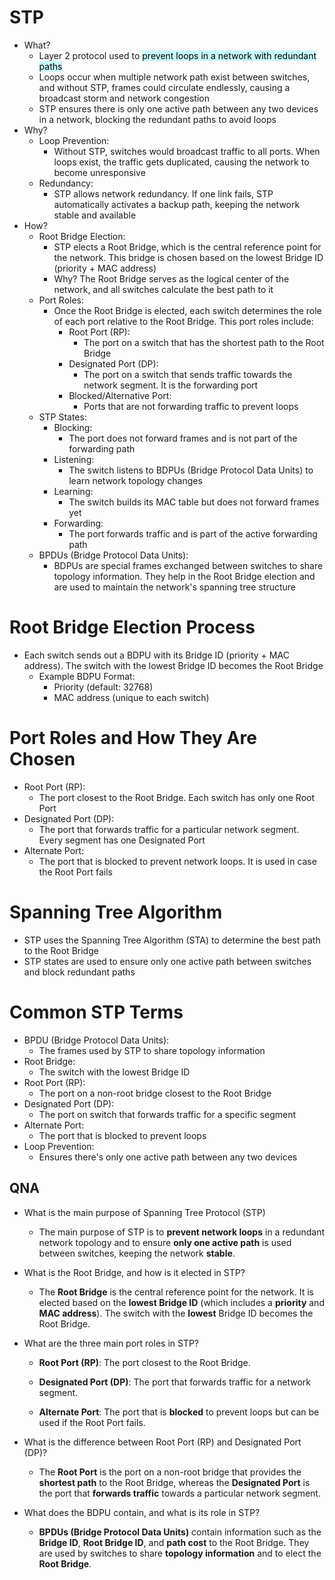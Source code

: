 # STP
- What?
	- Layer 2 protocol used to <mark style="background: #ABF7F7A6;">prevent loops in a network with redundant paths</mark>
	- Loops occur when multiple network path exist between switches, and without STP, frames could circulate endlessly, causing a broadcast storm and network congestion
	- STP ensures there is only one active path between any two devices in a network, blocking the redundant paths to avoid loops
- Why?
	- Loop Prevention:
		- Without STP, switches would broadcast traffic to all ports. When loops exist, the traffic gets duplicated, causing the network to become unresponsive
	- Redundancy:
		- STP allows network redundancy. If one link fails, STP automatically activates a backup path, keeping the network stable and available
- How?
	- Root Bridge Election:
		- STP elects a Root Bridge, which is the central reference point for the network. This bridge is chosen based on the lowest Bridge ID (priority + MAC address)
		- Why? The Root Bridge serves as the logical center of the network, and all switches calculate the best path to it
	- Port Roles:
		- Once the Root Bridge is elected, each switch determines the role of each port relative to the Root Bridge. This port roles include:
			- Root Port (RP):
				- The port on a switch that has the shortest path to the Root Bridge
			- Designated Port (DP):
				- The port on a switch that sends traffic towards the network segment. It is the forwarding port
			- Blocked/Alternative Port:
				- Ports that are not forwarding traffic to prevent loops
	- STP States:
		- Blocking:
			- The port does not forward frames and is not part of the forwarding path
		- Listening:
			- The switch listens to BDPUs (Bridge Protocol Data Units) to learn network topology changes
		- Learning:
			- The switch builds its MAC table but does not forward frames yet
		- Forwarding:
			- The port forwards traffic and is part of the active forwarding path
	- BPDUs (Bridge Protocol Data Units):
		- BDPUs are special frames exchanged between switches to share topology information. They help in the Root Bridge election and are used to maintain the network's spanning tree structure

# Root Bridge Election Process
- Each switch sends out a BDPU with its Bridge ID (priority + MAC address). The switch with the lowest Bridge ID becomes the Root Bridge
	- Example BDPU Format:
		- Priority (default: 32768)
		- MAC address (unique to each switch)

# Port Roles and How They Are Chosen
- Root Port (RP):
	- The port closest to the Root Bridge. Each switch has only one Root Port
- Designated Port (DP):
	- The port that forwards traffic for a particular network segment. Every segment has one Designated Port
- Alternate Port:
	- The port that is blocked to prevent network loops. It is used in case the Root Port fails

# Spanning Tree Algorithm
- STP uses the Spanning Tree Algorithm (STA) to determine the best path to the Root Bridge
- STP states are used to ensure only one active path between switches and block redundant paths

# Common STP Terms
- BPDU (Bridge Protocol Data Units):
	- The frames used by STP to share topology information
- Root Bridge:
	- The switch with the lowest Bridge ID
- Root Port (RP):
	- The port on a non-root bridge closest to the Root Bridge
- Designated Port (DP):
	- The port on switch that forwards traffic for a specific segment
- Alternate Port:
	- The port that is blocked to prevent loops
- Loop Prevention:
	- Ensures there's only one active path between any two devices

## QNA
- What is the main purpose of Spanning Tree Protocol (STP)
	- The main purpose of STP is to **prevent network loops** in a redundant network topology and to ensure **only one active path** is used between switches, keeping the network **stable**.
	
- What is the Root Bridge, and how is it elected in STP?
	- The **Root Bridge** is the central reference point for the network. It is elected based on the **lowest Bridge ID** (which includes a **priority** and **MAC address**). The switch with the **lowest** Bridge ID becomes the Root Bridge.
	
- What are the three main port roles in STP?
	- **Root Port (RP)**: The port closest to the Root Bridge.
    
	- **Designated Port (DP)**: The port that forwards traffic for a network segment.
    
	- **Alternate Port**: The port that is **blocked** to prevent loops but can be used if the Root Port fails.
	
- What is the difference between Root Port (RP) and Designated Port (DP)?
	- The **Root Port** is the port on a non-root bridge that provides the **shortest path** to the Root Bridge, whereas the **Designated Port** is the port that **forwards traffic** towards a particular network segment.
	
- What does the BDPU contain, and what is its role in STP?
	-  **BPDUs (Bridge Protocol Data Units)** contain information such as the **Bridge ID**, **Root Bridge ID**, and **path cost** to the Root Bridge. They are used by switches to share **topology information** and to elect the **Root Bridge**.